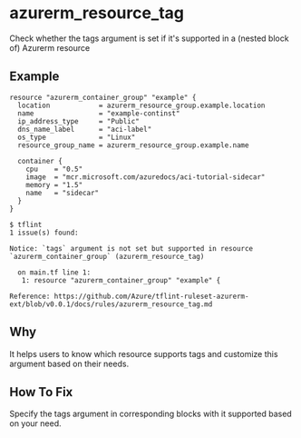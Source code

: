 # azurerm_resource_tag

Check whether the tags argument is set if it's supported in a (nested block of) Azurerm resource

## Example

```hcl
resource "azurerm_container_group" "example" {
  location            = azurerm_resource_group.example.location
  name                = "example-continst"
  ip_address_type     = "Public"
  dns_name_label      = "aci-label"
  os_type             = "Linux"
  resource_group_name = azurerm_resource_group.example.name
  
  container {
    cpu    = "0.5"
    image  = "mcr.microsoft.com/azuredocs/aci-tutorial-sidecar"
    memory = "1.5"
    name   = "sidecar"
  }
}
```

```
$ tflint
1 issue(s) found:

Notice: `tags` argument is not set but supported in resource `azurerm_container_group` (azurerm_resource_tag)

  on main.tf line 1:
   1: resource "azurerm_container_group" "example" {

Reference: https://github.com/Azure/tflint-ruleset-azurerm-ext/blob/v0.0.1/docs/rules/azurerm_resource_tag.md
```

## Why

It helps users to know which resource supports tags and customize this argument based on their needs.

## How To Fix

Specify the tags argument in corresponding blocks with it supported based on your need.